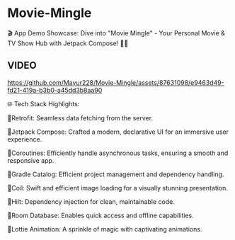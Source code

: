 # Movie-Mingle

🎬 App Demo Showcase: Dive into "Movie Mingle" - Your Personal Movie & TV Show Hub with Jetpack Compose! 🍿📱

## VIDEO

https://github.com/Mayur228/Movie-Mingle/assets/87631098/e9463d49-fd21-419a-b3b0-a45dd3b8aa90

🌐 Tech Stack Highlights:

📌Retrofit: Seamless data fetching from the server.

📌Jetpack Compose: Crafted a modern, declarative UI for an immersive user experience.

📌Coroutines: Efficiently handle asynchronous tasks, ensuring a smooth and responsive app.

📌Gradle Catalog: Efficient project management and dependency handling.

📌Coil: Swift and efficient image loading for a visually stunning presentation.

📌Hilt: Dependency injection for clean, maintainable code.

📌Room Database: Enables quick access and offline capabilities.

📌Lottie Animation: A sprinkle of magic with captivating animations.
